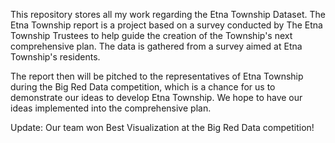 This repository stores all my work regarding the Etna Township Dataset. The Etna Township report is a project based on a survey conducted by The Etna Township Trustees to help guide the creation of the Township's next comprehensive plan. The data is gathered from a survey aimed at Etna Township's residents. 

The report then will be pitched to the representatives of Etna Township during the Big Red Data competition, which is a chance for us to demonstrate our ideas to develop Etna Township. We hope to have our ideas implemented into the comprehensive plan.

Update: Our team won Best Visualization at the Big Red Data competition!
